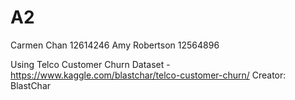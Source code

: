 # A2
Carmen Chan 12614246
Amy Robertson 12564896


Using Telco Customer Churn Dataset - https://www.kaggle.com/blastchar/telco-customer-churn/
Creator: BlastChar 
